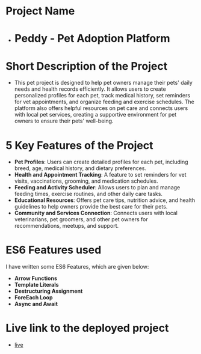 # Project Name
- # Peddy - Pet Adoption Platform #

# Short Description of the Project
- This pet project is designed to help pet owners manage their pets' daily needs and health records efficiently. It allows users to create personalized profiles for each pet, track medical history, set reminders for vet appointments, and organize feeding and exercise schedules. The platform also offers helpful resources on pet care and connects users with local pet services, creating a supportive environment for pet owners to ensure their pets' well-being.

# 5 Key Features of the Project
- **Pet Profiles**: Users can create detailed profiles for each pet, including breed, age, medical history, and dietary preferences.
- **Health and Appointment Tracking**: A feature to set reminders for vet visits, vaccinations, grooming, and medication schedules.
- **Feeding and Activity Scheduler**: Allows users to plan and manage feeding times, exercise routines, and other daily care tasks.
- **Educational Resources**: Offers pet care tips, nutrition advice, and health guidelines to help owners provide the best care for their pets.
- **Community and Services Connection**: Connects users with local veterinarians, pet groomers, and other pet owners for recommendations, meetups, and support.

# **ES6 Features used**
I have written some ES6 Features, which are given below:

- **Arrow Functions**
- **Template Literals**
- **Destructuring Assignment** 
- **ForeEach Loop**
- **Async and Await**

# Live link to the deployed project
- [live](https://lighthearted-dolphin-cbf4ed.netlify.app/)